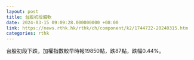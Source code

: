 ```yaml
---
layout: post
title: 台股初段偏軟
date: 2024-03-15 09:09:28.000000000 +08:00
link: https://news.rthk.hk/rthk/ch/component/k2/1744722-20240315.htm
categories: rthk
---
```


台股初段下跌，加權指數較早時報19850點，跌87點，跌幅0.44%。
